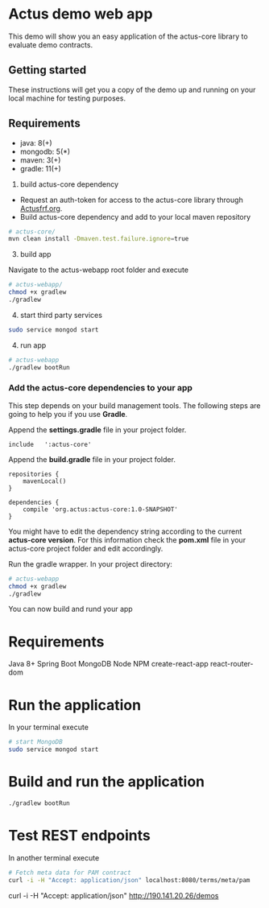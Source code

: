 # Actus demo web app
This demo will show you an easy application of the actus-core library to evaluate demo contracts.

## Getting started
These instructions will get you a copy of the demo up and running on your local machine for testing purposes.

## Requirements

* java: 8(+)
* mongodb: 5(*)
* maven: 3(+)
* gradle: 11(+)


1. build actus-core dependency

* Request an auth-token for access to the actus-core library through [Actusfrf.org](https://www.actusfrf.org/developers).
* Build actus-core dependency and add to your local maven repository

```sh
# actus-core/
mvn clean install -Dmaven.test.failure.ignore=true
```

3. build app

Navigate to the actus-webapp root folder and execute

```sh
# actus-webapp/
chmod +x gradlew
./gradlew
```

4. start third party services

```sh
sudo service mongod start
```

4. run app


```sh
# actus-webapp
./gradlew bootRun
```







### Add the actus-core dependencies to your app

This step depends on your build management tools. The following steps are going to help you if you use **Gradle**.

Append the **settings.gradle** file in your project folder.

```
include   ':actus-core'
```

Append the **build.gradle** file in your project folder.

```
repositories {
	mavenLocal()
}
```

```
dependencies {
	compile 'org.actus:actus-core:1.0-SNAPSHOT'
}
```

You might have to edit the dependency string according to the current **actus-core version**.
For this information check the **pom.xml** file in your actus-core project folder and edit accordingly.

Run the gradle wrapper. In your project directory:

```sh
# actus-webapp
chmod +x gradlew
./gradlew
```

You can now build and rund your app



# Requirements


Java 8+
Spring Boot
MongoDB
Node
NPM
create-react-app
react-router-dom


# Run the application

In your terminal execute

```sh
# start MongoDB
sudo service mongod start
```



# Build and run the application

```sh
./gradlew bootRun
```

# Test REST endpoints

In another terminal execute

```sh
# Fetch meta data for PAM contract
curl -i -H "Accept: application/json" localhost:8080/terms/meta/pam
```


curl -i -H "Accept: application/json" http://190.141.20.26/demos
